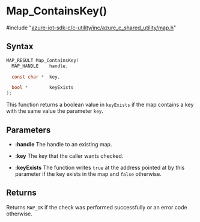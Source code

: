 # Map_ContainsKey()

\#include "[azure-iot-sdk-c/c-utility/inc/azure_c_shared_utility/map.h](../iot-c-ref-map-h.md)"  

## Syntax

```C
MAP_RESULT Map_ContainsKey(
  MAP_HANDLE    handle,

  const char *  key,

  bool *        keyExists
);
```

This function returns a boolean value in `keyExists` if the map contains a key with the same value the parameter `key`.

## Parameters
* **:handle** The handle to an existing map. 

* **:key** The key that the caller wants checked. 

* **:keyExists** The function writes `true` at the address pointed at by this parameter if the key exists in the map and `false` otherwise.

## Returns
Returns `MAP_OK` if the check was performed successfully or an error code otherwise.

